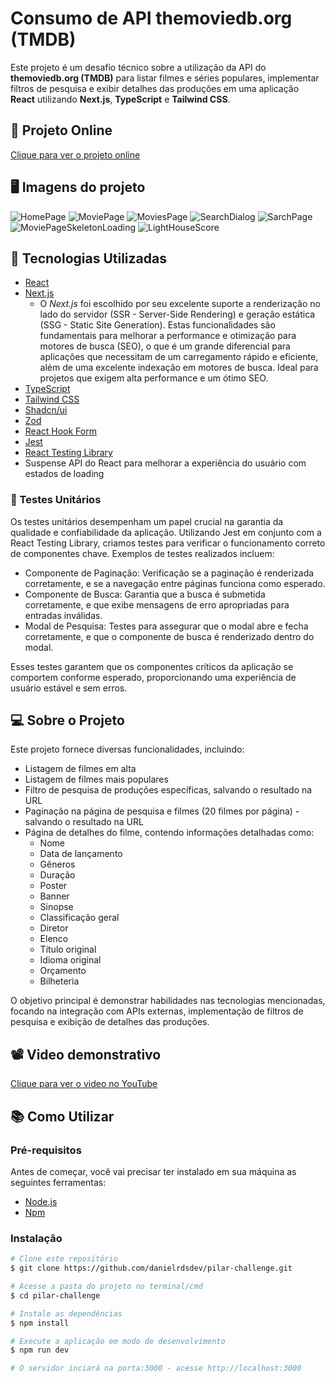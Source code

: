 # Consumo de API themoviedb.org (TMDB)

Este projeto é um desafio técnico sobre a utilização da API do **themoviedb.org (TMDB)** para listar filmes e séries populares, implementar filtros de pesquisa e exibir detalhes das produções em uma aplicação **React** utilizando **Next.js**, **TypeScript** e **Tailwind CSS**.

## 🔗 Projeto Online

[Clique para ver o projeto online](https://tmdb-movies-three.vercel.app/)

## 🖥 Imagens do projeto

![HomePage](https://github.com/danielrdsdev/pilar-challenge/assets/97995126/778960c9-e82d-40d0-92a8-a2a05f438456)
![MoviePage](https://github.com/danielrdsdev/pilar-challenge/assets/97995126/876f2802-6e7c-47bc-9895-f17bb88a4561)
![MoviesPage](https://github.com/danielrdsdev/pilar-challenge/assets/97995126/e310baca-a75f-4344-9063-8732b0ab8760)
![SearchDialog](https://github.com/danielrdsdev/pilar-challenge/assets/97995126/8696f261-8a80-4bf3-82a8-5548a53fa110)
![SarchPage](https://github.com/danielrdsdev/pilar-challenge/assets/97995126/161e175e-4588-4793-90ea-85dbd3def853)
![MoviePageSkeletonLoading](https://github.com/danielrdsdev/pilar-challenge/assets/97995126/f34a2e9f-71ee-4a43-a7e4-87a7cbf93f92)
![LightHouseScore](https://github.com/danielrdsdev/pilar-challenge/assets/97995126/25d5baac-55fa-47a5-8389-f8d03de1f3fb)

## 🚀 Tecnologias Utilizadas

- [React](https://reactjs.org/)
- [Next.js](https://nextjs.org/)
  - O *Next.js* foi escolhido por seu excelente suporte a renderização no lado do servidor (SSR - Server-Side Rendering) e geração estática (SSG - Static Site Generation). Estas funcionalidades são fundamentais para melhorar a performance e otimização para motores de busca (SEO), o que é um grande diferencial para aplicações que necessitam de um carregamento rápido e eficiente, além de uma excelente indexação em motores de busca. Ideal para projetos que exigem alta performance e um ótimo SEO.
- [TypeScript](https://www.typescriptlang.org/)
- [Tailwind CSS](https://tailwindcss.com/)
- [Shadcn/ui](https://ui.shadcn.com/)
- [Zod](https://zod.dev/)
- [React Hook Form](https://react-hook-form.com/)
- [Jest](https://jestjs.io/)
- [React Testing Library](https://testing-library.com/docs/react-testing-library/intro/)
- Suspense API do React para melhorar a experiência do usuário com estados de loading

### 🧪 Testes Unitários

Os testes unitários desempenham um papel crucial na garantia da qualidade e confiabilidade da aplicação. Utilizando Jest em conjunto com a React Testing Library, criamos testes para verificar o funcionamento correto de componentes chave. Exemplos de testes realizados incluem:

- Componente de Paginação: Verificação se a paginação é renderizada corretamente, e se a navegação entre páginas funciona como esperado.
- Componente de Busca: Garantia que a busca é submetida corretamente, e que exibe mensagens de erro apropriadas para entradas inválidas.
- Modal de Pesquisa: Testes para assegurar que o modal abre e fecha corretamente, e que o componente de busca é renderizado dentro do modal.

Esses testes garantem que os componentes críticos da aplicação se comportem conforme esperado, proporcionando uma experiência de usuário estável e sem erros.

## 💻 Sobre o Projeto

Este projeto fornece diversas funcionalidades, incluindo:

- Listagem de filmes em alta
- Listagem de filmes mais populares
- Filtro de pesquisa de produções específicas, salvando o resultado na URL
- Paginação na página de pesquisa e filmes (20 filmes por página) - salvando o resultado na URL
- Página de detalhes do filme, contendo informações detalhadas como:
  - Nome
  - Data de lançamento
  - Gêneros
  - Duração
  - Poster
  - Banner
  - Sinopse
  - Classificação geral
  - Diretor
  - Elenco
  - Título original
  - Idioma original
  - Orçamento
  - Bilheteria

O objetivo principal é demonstrar habilidades nas tecnologias mencionadas, focando na integração com APIs externas, implementação de filtros de pesquisa e exibição de detalhes das produções.

## 📽️ Video demonstrativo

[Clique para ver o video no YouTube](https://www.youtube.com/embed/cpBj1niG3Fs)

## 📚 Como Utilizar

### Pré-requisitos

Antes de começar, você vai precisar ter instalado em sua máquina as seguintes ferramentas:

- [Node.js](https://nodejs.org/en/)
- [Npm](https://www.npmjs.com/)

### Instalação

```bash
# Clone este repositório
$ git clone https://github.com/danielrdsdev/pilar-challenge.git

# Acesse a pasta do projeto no terminal/cmd
$ cd pilar-challenge

# Instale as dependências
$ npm install

# Execute a aplicação em modo de desenvolvimento
$ npm run dev

# O servidor inciará na porta:3000 - acesse http://localhost:3000
```
